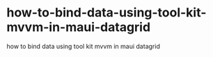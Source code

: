 # how-to-bind-data-using-tool-kit-mvvm-in-maui-datagrid
how to bind data using tool kit mvvm in maui datagrid
